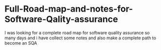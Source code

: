 # Full-Road-map-and-notes-for-Software-Qality-assurance
I was looking for a complete road map for software quality assurance so many days  and i have collect some notes and also make a complete  path to become an SQA
